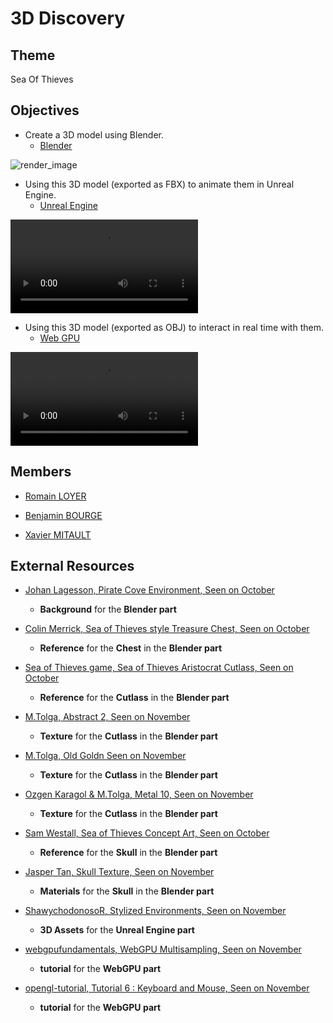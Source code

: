 # 3D Discovery

## Theme

Sea Of Thieves

## Objectives

- Create a 3D model using Blender.
    - [Blender](./1_Blender/)

![render_image](./1_Blender/Final_Render_01.png)

- Using this 3D model (exported as FBX) to animate them in Unreal Engine.
    - [Unreal Engine](./2_UnrealEngine/)

![render_video](./2_UnrealEngine/Video.mp4)

- Using this 3D model (exported as OBJ) to interact in real time with them.
    - [Web GPU](./3_WebGPU/)

![render_video](./3_WebGPU/Video.mp4)

## Members

- [Romain LOYER](https://github.com/Hikoro)

- [Benjamin BOURGE](https://github.com/BenjosBourge)

- [Xavier MITAULT](https://github.com/Saverio976)

## External Resources

- [Johan Lagesson, Pirate Cove Environment, Seen on October](https://johanlagesson.artstation.com/projects/6DEE5)
    - **Background** for the **Blender part**

- [Colin Merrick, Sea of Thieves style Treasure Chest, Seen on October](https://www.artstation.com/artwork/4bERAW)
    - **Reference** for the **Chest** in the **Blender part**

- [Sea of Thieves game, Sea of Thieves Aristocrat Cutlass, Seen on October](https://seaofthieves.fandom.com/wiki/Weapons?file=Aristocrat_Cutlass.png)
    - **Reference** for the **Cutlass** in the **Blender part**

- [M.Tolga, Abstract 2, Seen on November](https://www.sharetextures.com/textures/abstract/abstract-2)
    - **Texture** for the **Cutlass** in the **Blender part**

- [M.Tolga, Old Goldn Seen on November](https://www.sharetextures.com/textures/metal/old-gold)
    - **Texture** for the **Cutlass** in the **Blender part**

- [Ozgen Karagol & M.Tolga, Metal 10, Seen on November](https://www.sharetextures.com/textures/metal/metal-10)
    - **Texture** for the **Cutlass** in the **Blender part**

- [Sam Westall, Sea of Thieves Concept Art, Seen on October](https://www.artstation.com/artwork/4bPm5n)
    - **Reference** for the **Skull** in the **Blender part**

- [Jasper Tan, Skull Texture, Seen on November](https://www.blenderkit.com/asset-gallery-detail/cb0457c7-52ed-4de5-85ef-f0a86ced1cdd/)
    - **Materials** for the **Skull** in the **Blender part**

- [ShawychodonosoR, Stylized Environments, Seen on November](https://www.fab.com/listings/9ae9d657-9035-41c3-a8f5-38e10de5d16b)
    - **3D Assets** for the **Unreal Engine part**

- [webgpufundamentals, WebGPU Multisampling, Seen on November](https://webgpufundamentals.org/webgpu/lessons/webgpu-multisampling.html)
    - **tutorial** for the **WebGPU part**

- [opengl-tutorial, Tutorial 6 : Keyboard and Mouse, Seen on November](https://www.opengl-tutorial.org/beginners-tutorials/tutorial-6-keyboard-and-mouse/)
    - **tutorial** for the **WebGPU part**
